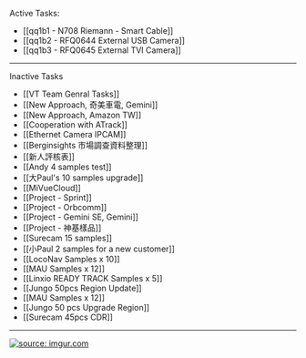 Active Tasks:
- [[qq1b1 - N708 Riemann - Smart Cable]]
- [[qq1b2 - RFQ0644 External USB Camera]]
- [[qq1b3 - RFQ0645 External TVI Camera]]

---

Inactive Tasks
- [[VT Team Genral Tasks]]
- [[New Approach, 奇美車電, Gemini]]
- [[New Approach, Amazon TW]] 
- [[Cooperation with ATrack]]
- [[Ethernet Camera IPCAM]]
- [[Berginsights 市場調查資料整理]]
- [[新人評核表]]
- [[Andy 4 samples test]]
- [[大Paul's 10 samples upgrade]]
- [[MiVueCloud]]
- [[Project - Sprint]]
- [[Project - Orbcomm]]
- [[Project - Gemini SE, Gemini]]
- [[Project - 神基樣品]]
- [[Surecam 15 samples]]
- [[小Paul 2 samples for a  new customer]]
- [[LocoNav Samples x 10]]
- [[MAU Samples x 12]]
- [[Linxio READY TRACK Samples x 5]]
- [[Jungo 50pcs Region Update]]
- [[MAU Samples x 12]]
- [[Jungo 50 pcs Upgrade Region]]
- [[Surecam 45pcs CDR]]

---

<a href="https://imgur.com/8YKiM4Y"><img src="https://i.imgur.com/8YKiM4Y.png" title="source: imgur.com" /></a>

